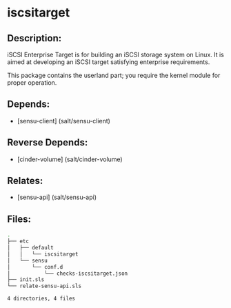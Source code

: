 # iscsitarget

## Description:

iSCSI Enterprise Target is for building an iSCSI storage system on Linux. It is aimed at developing an iSCSI target satisfying enterprise requirements.

This package contains the userland part; you require the kernel module for proper operation.

## Depends:

  -  [sensu-client] (salt/sensu-client)

## Reverse Depends:

  -  [cinder-volume] (salt/cinder-volume)

## Relates:

  -  [sensu-api] (salt/sensu-api)

## Files:

```bash
.
├── etc
│   ├── default
│   │   └── iscsitarget
│   └── sensu
│       └── conf.d
│           └── checks-iscsitarget.json
├── init.sls
└── relate-sensu-api.sls

4 directories, 4 files
```
